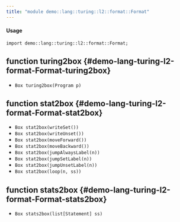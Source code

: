 ```yaml
---
title: "module demo::lang::turing::l2::format::Format"
---
```


#### Usage

`import demo::lang::turing::l2::format::Format;`

## function turing2box {#demo-lang-turing-l2-format-Format-turing2box}

* ``Box turing2box(Program p)``

## function stat2box {#demo-lang-turing-l2-format-Format-stat2box}

* ``Box stat2box(writeSet())``
* ``Box stat2box(writeUnset())``
* ``Box stat2box(moveForward())``
* ``Box stat2box(moveBackward())``
* ``Box stat2box(jumpAlwaysLabel(n))``
* ``Box stat2box(jumpSetLabel(n))``
* ``Box stat2box(jumpUnsetLabel(n))``
* ``Box stat2box(loop(n, ss))``

## function stats2box {#demo-lang-turing-l2-format-Format-stats2box}

* ``Box stats2box(list[Statement] ss)``

